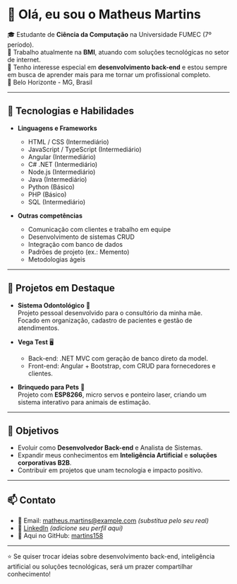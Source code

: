 # 👋 Olá, eu sou o Matheus Martins

🎓 Estudante de **Ciência da Computação** na Universidade FUMEC (7º período).  
💼 Trabalho atualmente na **BMI**, atuando com soluções tecnológicas no setor de internet.  
🌱 Tenho interesse especial em **desenvolvimento back-end** e estou sempre em busca de aprender mais para me tornar um profissional completo.  
📍 Belo Horizonte - MG, Brasil  

---

## 🚀 Tecnologias e Habilidades

- **Linguagens e Frameworks**  
  - HTML / CSS (Intermediário)  
  - JavaScript / TypeScript (Intermediário)  
  - Angular (Intermediário)  
  - C# .NET (Intermediário)  
  - Node.js (Intermediário)  
  - Java (Intermediário)  
  - Python (Básico)  
  - PHP (Básico)  
  - SQL (Intermediário)  

- **Outras competências**  
  - Comunicação com clientes e trabalho em equipe  
  - Desenvolvimento de sistemas CRUD  
  - Integração com banco de dados  
  - Padrões de projeto (ex.: Memento)  
  - Metodologias ágeis  

---

## 📌 Projetos em Destaque

- **Sistema Odontológico** 🦷  
  Projeto pessoal desenvolvido para o consultório da minha mãe.  
  Focado em organização, cadastro de pacientes e gestão de atendimentos.  

- **Vega Test** 🖥️  
  - Back-end: .NET MVC com geração de banco direto da model.  
  - Front-end: Angular + Bootstrap, com CRUD para fornecedores e clientes.  

- **Brinquedo para Pets** 🐾  
  Projeto com **ESP8266**, micro servos e ponteiro laser, criando um sistema interativo para animais de estimação.  

---

## 🎯 Objetivos

- Evoluir como **Desenvolvedor Back-end** e Analista de Sistemas.  
- Expandir meus conhecimentos em **Inteligência Artificial** e **soluções corporativas B2B**.  
- Contribuir em projetos que unam tecnologia e impacto positivo.  

---

## 📫 Contato

- 📧 Email: matheus.martins@example.com *(substitua pelo seu real)*  
- 💼 [LinkedIn](https://www.linkedin.com/in/...) *(adicione seu perfil aqui)*  
- 🐙 Aqui no GitHub: [martins158](https://github.com/martins158)

---

⭐ Se quiser trocar ideias sobre desenvolvimento back-end, inteligência artificial ou soluções tecnológicas, será um prazer compartilhar conhecimento!
